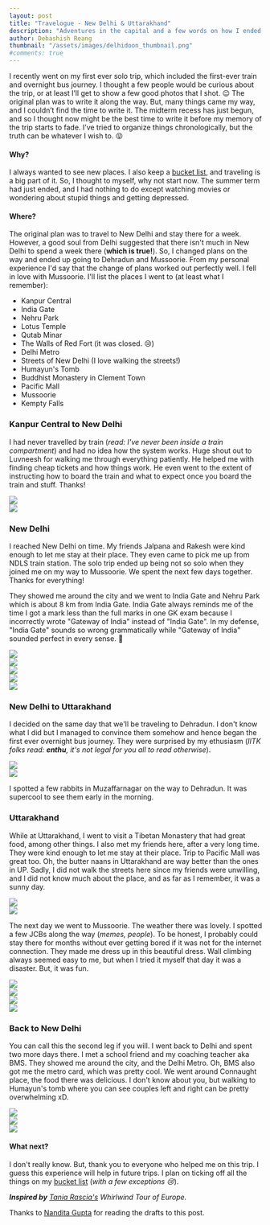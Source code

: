 ```yaml
---
layout: post
title: "Travelogue - New Delhi & Uttarakhand"
description: "Adventures in the capital and a few words on how I ended up in the lap of the mighty Himalayas."
author: Debashish Reang
thumbnail: "/assets/images/delhidoon_thumbnail.png"
#comments: true
---
```

I recently went on my first ever solo trip, which included the first-ever train and overnight bus journey. I thought a few people would be curious about the trip, or at least I’ll get to show a few good photos that I shot. :wink:
The original plan was to write it along the way. But, many things came my way, and I couldn’t find the time to write it. The midterm recess has just begun, and so I thought now might be the best time to write it before my memory of the trip starts to fade.  I’ve tried to organize things chronologically, but the truth can be whatever I wish to. :stuck_out_tongue_closed_eyes:
#### Why?
I always wanted to see new places. I also keep a [bucket list](/bucket), and traveling is a big part of it. So, I thought to myself, why not start now. The summer term had just ended, and I had nothing to do except watching movies or wondering about stupid things and getting depressed.


#### Where?
The original plan was to travel to New Delhi and stay there for a week. However, a good soul from Delhi suggested that there isn't much in New Delhi to spend a week there (**which is true!**). So, I changed plans on the way and ended up going to Dehradun and Mussoorie. From my personal experience I'd say that the change of plans worked out perfectly well. I fell in love with Mussoorie. I'll list the places I went to (at least what I remember):

* Kanpur Central
* India Gate
* Nehru Park
* Lotus Temple
* Qutab Minar
* The Walls of Red Fort (it was closed. :cry:)
* Delhi Metro
* Streets of New Delhi (I love walking the streets!)
* Humayun's Tomb
* Buddhist Monastery in Clement Town
* Pacific Mall
* Mussoorie
* Kempty Falls


### Kanpur Central to New Delhi


I had never travelled by train (*read: I've never been inside a train compartment*) and had no idea how the system works. Huge shout out to Luvneesh for walking me through everything patiently. He helped me with finding cheap tickets and how things work. He even went to the extent of instructing how to board the train and what to expect once you board the train and stuff. Thanks!


<div class="row">
<div class="col">
<div class="imgcap">
<img src="/assets/images/trip_thumb.jpg">
</div>
</div>
<div class="col">
<div class="imgcap">
<img src="/assets/images/train.jpg">
</div>
</div>
</div>

### New Delhi


I reached New Delhi on time. My friends Jalpana and Rakesh were kind enough to let me stay at their place. They even came to pick me up from NDLS train station. The solo trip ended up being not so solo when they joined me on my way to Mussoorie. We spent the next few days together. Thanks for everything!

They showed me around the city and we went to India Gate and Nehru Park which is about 8 km from India Gate. India Gate always reminds me of the time I got a mark less than the full marks in one GK exam because I incorrectly wrote "Gateway of India" instead of "India Gate". In my defense, "India Gate" sounds so wrong grammatically while "Gateway of India" sounded perfect in every sense. :dancer:

<div class="row">
<div class="col">
<div class="imgcap">
<img src="/assets/images/indiagate.jpg">
</div>
</div>
<div class="col">
<div class="imgcap">
<img src="/assets/images/indiagate_front.jpg">
</div>
</div>
</div>

<div class="row">
<div class="col">
<div class="imgcap">
<img src="/assets/images/squirrel.jpg">
</div>
</div>
<div class="col">
<div class="imgcap">
<img src="/assets/images/manipuri_food.jpg">
</div>
</div>
<div class="col">
<div class="imgcap">
<img src="/assets/images/beads.jpg">
</div>
</div>
</div>


### New Delhi to Uttarakhand

I decided on the same day that we'll be traveling to Dehradun. I don't know what I did but I managed to convince them somehow and hence began the first ever overnight bus journey. They were surprised by my ethusiasm (*IITK folks read: **enthu**, it's not legal for you all to read otherwise*).

<div class="row">
<div class="col">
<div class="imgcap">
<img src="/assets/images/bus_instagram_post.jpg">
</div>
</div>
<div class="col">
<div class="imgcap">
<img src="/assets/images/rabbits.jpg">
</div>
</div>
</div>

I spotted a few rabbits in Muzaffarnagar on the way to Dehradun. It was supercool to see them early in the morning.

### Uttarakhand

While at Uttarakhand, I went to visit a Tibetan Monastery that had great food, among other things. I also met my friends here, after a very long time. They were kind enough to let me stay at their place. Trip to Pacific Mall was great too. Oh, the butter naans in Uttarakhand are way better than the ones in UP.
Sadly, I did not walk the streets here since my friends were unwilling, and I did not know much about the place, and as far as I remember, it was a sunny day.

<div class="row">
<div class="col">
<div class="imgcap">
<img src="/assets/images/pottery.jpg">
</div>
</div>
<div class="col">
<div class="imgcap">
<img src="/assets/images/buddhist_monastery.jpg">
</div>
</div>
</div>

The next day we went to Mussoorie. The weather there was lovely. I spotted a few JCBs along the way (*memes, people*). To be honest, I probably could stay there for months without ever getting bored if it was not for the internet connection. They made me dress up in this beautiful dress. Wall climbing always seemed easy to me, but when I tried it myself that day it was a disaster. But, it was fun.

<div class="row">
<div class="col">
<div class="imgcap">
<img src="/assets/images/mussorie_nature.jpg">
</div>
</div>
<div class="col">
<div class="imgcap">
<img src="/assets/images/mussoorie.jpg">
</div>
</div>
</div>



<div class="row">
<div class="col">
<div class="imgcap">
<img src="/assets/images/mussoorie_dressup.jpg">
</div>
</div>
<div class="col">
<div class="imgcap">
<img src="/assets/images/adventure_mussoorie.jpg">
</div>
</div>
</div>

### Back to New Delhi

You can call this the second leg if you will. I went back to Delhi and spent two more days there. I met a school friend and my coaching teacher aka BMS. They showed me around the city, and the Delhi Metro. Oh, BMS also got me the metro card, which was pretty cool. We went around Connaught place, the food there was delicious. I don't know about you, but walking to Humayun's tomb where you can see couples left and right can be pretty overwhelming xD.

<div class="row">
<div class="col">
<div class="imgcap">
<img src="/assets/images/jina_me.jpg">
</div>
</div>
<div class="col">
<div class="imgcap">
<img src="/assets/images/qutb-minar.jpg">
</div>
</div>
<div class="col">
<div class="imgcap">
<img src="/assets/images/nehru_place.jpg">
</div>
</div>
</div>

#### What next?
I don't really know. But, thank you to everyone who helped me on this trip. I guess this experience will help in future trips. I plan on ticking off all the things on my [bucket list](/bucket) (*with a few exceptions :cry:*).

***Inspired by** [Tania Rascia's](https://www.taniarascia.com/europe/) Whirlwind Tour of Europe.*

Thanks to [Nandita Gupta](https://facebook.com/nanditag.2548) for reading the drafts to this post.
